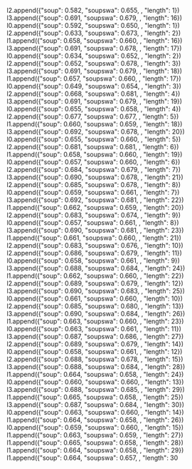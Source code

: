 
l2.append({"soup": 0.582, "soupswa": 0.655, , "length": 1})
l3.append({"soup": 0.691, "soupswa": 0.679, , "length": 16})
l0.append({"soup": 0.592, "soupswa": 0.650, , "length": 1})
l2.append({"soup": 0.633, "soupswa": 0.673, , "length": 2})
l1.append({"soup": 0.658, "soupswa": 0.660, , "length": 16})
l3.append({"soup": 0.691, "soupswa": 0.678, , "length": 17})
l0.append({"soup": 0.634, "soupswa": 0.652, , "length": 2})
l2.append({"soup": 0.652, "soupswa": 0.678, , "length": 3})
l3.append({"soup": 0.691, "soupswa": 0.679, , "length": 18})
l1.append({"soup": 0.657, "soupswa": 0.660, , "length": 17})
l0.append({"soup": 0.649, "soupswa": 0.654, , "length": 3})
l2.append({"soup": 0.668, "soupswa": 0.681, , "length": 4})
l3.append({"soup": 0.691, "soupswa": 0.679, , "length": 19})
l0.append({"soup": 0.655, "soupswa": 0.658, , "length": 4})
l2.append({"soup": 0.677, "soupswa": 0.677, , "length": 5})
l1.append({"soup": 0.660, "soupswa": 0.659, , "length": 18})
l3.append({"soup": 0.692, "soupswa": 0.678, , "length": 20})
l0.append({"soup": 0.655, "soupswa": 0.660, , "length": 5})
l2.append({"soup": 0.681, "soupswa": 0.681, , "length": 6})
l1.append({"soup": 0.658, "soupswa": 0.660, , "length": 19})
l0.append({"soup": 0.657, "soupswa": 0.660, , "length": 6})
l2.append({"soup": 0.684, "soupswa": 0.679, , "length": 7})
l3.append({"soup": 0.690, "soupswa": 0.678, , "length": 21})
l2.append({"soup": 0.685, "soupswa": 0.678, , "length": 8})
l0.append({"soup": 0.659, "soupswa": 0.661, , "length": 7})
l3.append({"soup": 0.692, "soupswa": 0.681, , "length": 22})
l1.append({"soup": 0.662, "soupswa": 0.659, , "length": 20})
l2.append({"soup": 0.683, "soupswa": 0.674, , "length": 9})
l0.append({"soup": 0.657, "soupswa": 0.661, , "length": 8})
l3.append({"soup": 0.690, "soupswa": 0.681, , "length": 23})
l1.append({"soup": 0.661, "soupswa": 0.660, , "length": 21})
l2.append({"soup": 0.683, "soupswa": 0.676, , "length": 10})
l2.append({"soup": 0.686, "soupswa": 0.679, , "length": 11})
l0.append({"soup": 0.658, "soupswa": 0.661, , "length": 9})
l3.append({"soup": 0.688, "soupswa": 0.684, , "length": 24})
l1.append({"soup": 0.662, "soupswa": 0.660, , "length": 22})
l2.append({"soup": 0.689, "soupswa": 0.679, , "length": 12})
l3.append({"soup": 0.690, "soupswa": 0.683, , "length": 25})
l0.append({"soup": 0.661, "soupswa": 0.660, , "length": 10})
l2.append({"soup": 0.685, "soupswa": 0.680, , "length": 13})
l3.append({"soup": 0.690, "soupswa": 0.684, , "length": 26})
l1.append({"soup": 0.663, "soupswa": 0.660, , "length": 23})
l0.append({"soup": 0.663, "soupswa": 0.661, , "length": 11})
l3.append({"soup": 0.687, "soupswa": 0.686, , "length": 27})
l2.append({"soup": 0.689, "soupswa": 0.679, , "length": 14})
l0.append({"soup": 0.658, "soupswa": 0.661, , "length": 12})
l2.append({"soup": 0.688, "soupswa": 0.678, , "length": 15})
l3.append({"soup": 0.688, "soupswa": 0.684, , "length": 28})
l1.append({"soup": 0.664, "soupswa": 0.658, , "length": 24})
l0.append({"soup": 0.660, "soupswa": 0.660, , "length": 13})
l3.append({"soup": 0.688, "soupswa": 0.685, , "length": 29})
l1.append({"soup": 0.665, "soupswa": 0.658, , "length": 25})
l3.append({"soup": 0.687, "soupswa": 0.684, , "length": 30})
l0.append({"soup": 0.663, "soupswa": 0.660, , "length": 14})
l1.append({"soup": 0.664, "soupswa": 0.658, , "length": 26})
l0.append({"soup": 0.659, "soupswa": 0.660, , "length": 15})
l1.append({"soup": 0.663, "soupswa": 0.659, , "length": 27})
l1.append({"soup": 0.665, "soupswa": 0.658, , "length": 28})
l1.append({"soup": 0.664, "soupswa": 0.658, , "length": 29})
l1.append({"soup": 0.664, "soupswa": 0.657, , "length": 30
